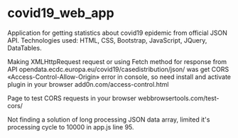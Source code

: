 # covid19_web_app
Application for getting statistics about covid19 epidemic from official JSON API. Technologies used: HTML, CSS, Bootstrap, JavaScript, JQuery, DataTables.

Making XMLHttpRequest request or using Fetch method for response from API opendata.ecdc.europa.eu/covid19/casedistribution/json/ was get CORS «Access-Control-Allow-Origin» error in console, so need install and activate plugin in your browser add0n.com/access-control.html

Page to test CORS requests in your browser webbrowsertools.com/test-cors/

Not finding a solution of long processing JSON data array, limited it's processing cycle to 10000 in app.js line 95.